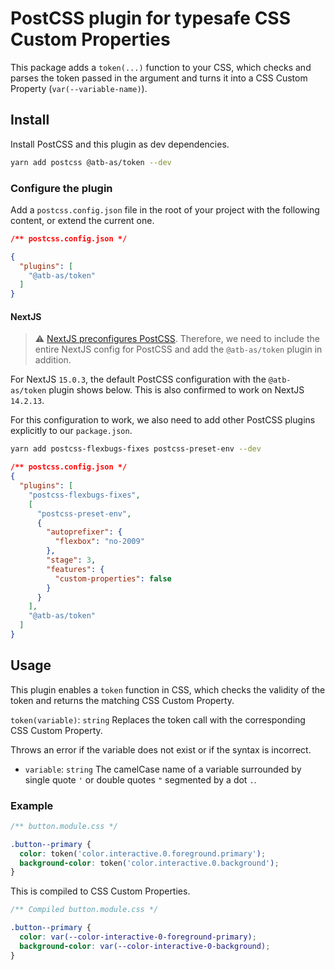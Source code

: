 # PostCSS plugin for typesafe CSS Custom Properties 

This package adds a `token(...)` function to your CSS, which checks and parses the token passed in the argument and turns it into a CSS Custom Property (`var(--variable-name)`).

## Install

Install PostCSS and this plugin as dev dependencies.

```sh
yarn add postcss @atb-as/token --dev
```

### Configure the plugin

Add a `postcss.config.json` file in the root of your project with the following content, or extend the current one.

```json
/** postcss.config.json */

{
  "plugins": [
    "@atb-as/token"
  ]
}
```

#### NextJS

> ⚠️ [NextJS preconfigures PostCSS](https://nextjs.org/docs/pages/building-your-application/configuring/post-css).
> Therefore, we need to include the entire NextJS config for PostCSS
> and add the `@atb-as/token` plugin in addition.

For NextJS `15.0.3`, the default PostCSS configuration with the `@atb-as/token` plugin shows below. This is also
confirmed to work on NextJS `14.2.13`.

For this configuration to work, we also need to add other PostCSS plugins explicitly to our `package.json`.

```sh
yarn add postcss-flexbugs-fixes postcss-preset-env --dev
```

```json
/** postcss.config.json */
{
  "plugins": [
    "postcss-flexbugs-fixes",
    [
      "postcss-preset-env",
      {
        "autoprefixer": {
          "flexbox": "no-2009"
        },
        "stage": 3,
        "features": {
          "custom-properties": false
        }
      }
    ],
    "@atb-as/token"
  ]
}
```

## Usage

This plugin enables a `token` function in CSS, which checks the validity of the token and returns the
matching CSS Custom Property.

`token(variable)`: `string`
Replaces the token call with the corresponding CSS Custom Property.

Throws an error if the variable does not exist or if the syntax is incorrect.

- `variable`: `string`
The camelCase name of a variable surrounded by single quote `'` or double quotes `"` segmented by a dot `.`.

### Example

```css
/** button.module.css */

.button--primary {
  color: token('color.interactive.0.foreground.primary');
  background-color: token('color.interactive.0.background');
}
```

This is compiled to CSS Custom Properties.

```css
/** Compiled button.module.css */

.button--primary {
  color: var(--color-interactive-0-foreground-primary);
  background-color: var(--color-interactive-0-background);
}
```

